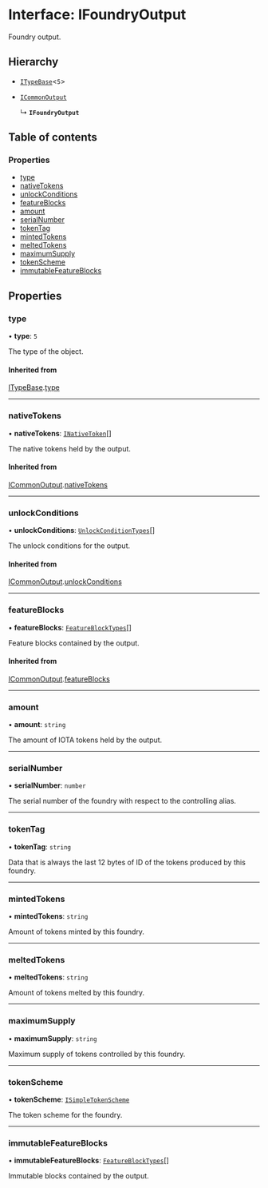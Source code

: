 # Interface: IFoundryOutput

Foundry output.

## Hierarchy

- [`ITypeBase`](ITypeBase.md)<``5``\>

- [`ICommonOutput`](ICommonOutput.md)

  ↳ **`IFoundryOutput`**

## Table of contents

### Properties

- [type](IFoundryOutput.md#type)
- [nativeTokens](IFoundryOutput.md#nativetokens)
- [unlockConditions](IFoundryOutput.md#unlockconditions)
- [featureBlocks](IFoundryOutput.md#featureblocks)
- [amount](IFoundryOutput.md#amount)
- [serialNumber](IFoundryOutput.md#serialnumber)
- [tokenTag](IFoundryOutput.md#tokentag)
- [mintedTokens](IFoundryOutput.md#mintedtokens)
- [meltedTokens](IFoundryOutput.md#meltedtokens)
- [maximumSupply](IFoundryOutput.md#maximumsupply)
- [tokenScheme](IFoundryOutput.md#tokenscheme)
- [immutableFeatureBlocks](IFoundryOutput.md#immutablefeatureblocks)

## Properties

### type

• **type**: ``5``

The type of the object.

#### Inherited from

[ITypeBase](ITypeBase.md).[type](ITypeBase.md#type)

___

### nativeTokens

• **nativeTokens**: [`INativeToken`](INativeToken.md)[]

The native tokens held by the output.

#### Inherited from

[ICommonOutput](ICommonOutput.md).[nativeTokens](ICommonOutput.md#nativetokens)

___

### unlockConditions

• **unlockConditions**: [`UnlockConditionTypes`](../api.md#unlockconditiontypes)[]

The unlock conditions for the output.

#### Inherited from

[ICommonOutput](ICommonOutput.md).[unlockConditions](ICommonOutput.md#unlockconditions)

___

### featureBlocks

• **featureBlocks**: [`FeatureBlockTypes`](../api.md#featureblocktypes)[]

Feature blocks contained by the output.

#### Inherited from

[ICommonOutput](ICommonOutput.md).[featureBlocks](ICommonOutput.md#featureblocks)

___

### amount

• **amount**: `string`

The amount of IOTA tokens held by the output.

___

### serialNumber

• **serialNumber**: `number`

The serial number of the foundry with respect to the controlling alias.

___

### tokenTag

• **tokenTag**: `string`

Data that is always the last 12 bytes of ID of the tokens produced by this foundry.

___

### mintedTokens

• **mintedTokens**: `string`

Amount of tokens minted by this foundry.

___

### meltedTokens

• **meltedTokens**: `string`

Amount of tokens melted by this foundry.

___

### maximumSupply

• **maximumSupply**: `string`

Maximum supply of tokens controlled by this foundry.

___

### tokenScheme

• **tokenScheme**: [`ISimpleTokenScheme`](ISimpleTokenScheme.md)

The token scheme for the foundry.

___

### immutableFeatureBlocks

• **immutableFeatureBlocks**: [`FeatureBlockTypes`](../api.md#featureblocktypes)[]

Immutable blocks contained by the output.

